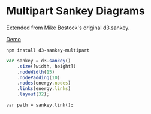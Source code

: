 # Multipart Sankey Diagrams

Extended from Mike Bostock's original d3.sankey.

[Demo](http://bl.ocks.org/emeeks/1dd092dadc02a93cdebc)

`npm install d3-sankey-multipart`

```js
var sankey = d3.sankey()
    .size([width, height])
    .nodeWidth(15)
    .nodePadding(10)
    .nodes(energy.nodes)
    .links(energy.links)
    .layout(32);
```

```
var path = sankey.link();
```
